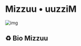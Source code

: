 # Mizzuu • uuzziM

<img style='border-radius=50px' src='https://files.catbox.moe/rrlxkw.jpg' alt='img'>

## ♻️ Bio Mizzuu